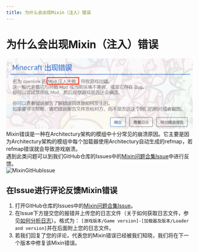 ```yaml
---
title: 为什么会出现Mixin（注入）错误
---
```


# 为什么会出现Mixin（注入）错误

![MixinError](../imgs/mixin_error.png)  
Mixin错误是一种在Architectury架构的模组中十分常见的崩溃原因。它主要是因为Architectury架构的模组中每个加载器使用Architectury自动生成的refmap，若refmap错误就会导致游戏崩溃。  
遇到此类问题可以到我们GitHub仓库的Issues中的[Mixin问题合集Issue](https://github.com/StarCarefree/OpenLink/issues/82)中进行反馈。  
![MixinGitHubIssue](../imgs/mixin_githubissue.png)

## 在Issue进行评论反馈Mixin错误

1. 打开GitHub仓库的Issues中的[Mixin问题合集Issue](https://github.com/StarCarefree/OpenLink/issues/82)。
2. 在Issue下方提交您的报错并上传您的日志文件（关于如何获取日志文件，参见[如何分析日志](../HowTo/LogAnalysis)）。格式为：
`[游戏版本/Game version]-[加载器及版本/Loader and version]`并在后面附上您的日志文件。
3. 若我们回复了您的评论，代表您的Mixin错误已经被我们知晓，我们将在下一个版本中修复该Mixin错误。
